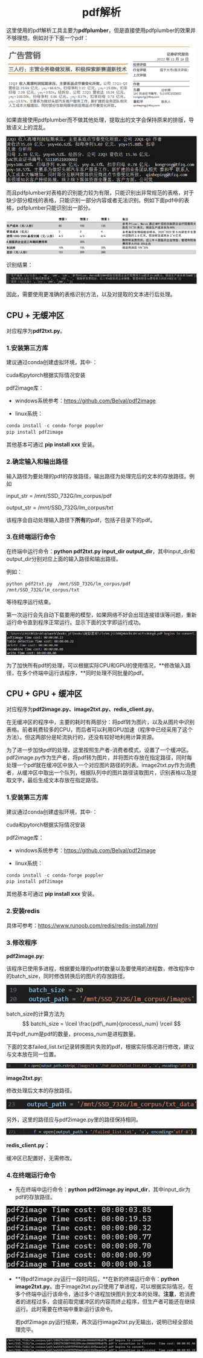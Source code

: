 # <center>pdf解析</center>

这里使用的pdf解析工具主要为**pdfplumber**，但是直接使用pdfplumber的效果并不够理想。例如对于下面一个pdf：

![image-20230804165608718](images/image-20230804165608718.png)

如果直接使用pdfplumber而不做其他处理，提取出的文字会保持原来的排版，导致语义上的混乱。

![image-20230804170322266](images/image-20230804170322266.png)

而且pdfplumber对表格的识别能力较为有限，只能识别出非常规范的表格，对于缺少部分框线的表格，只能识别一部分内容或者无法识别。例如下面pdf中的表格，pdfplumber只能识别出一部分。

![image-20230804172859649](images/image-20230804172859649.png)

识别结果：

![image-20230804171858426](images/image-20230804171858426.png)

因此，需要使用更准确的表格识别方法，以及对提取的文本进行后处理。



## CPU + 无缓冲区 

对应程序为**pdf2txt.py**。

### 1.安装第三方库

建议通过conda创建虚拟环境，其中·：

cuda和pytorch根据实际情况安装

pdf2image库：

- windows系统参考：https://github.com/Belval/pdf2image

- linux系统：

```python
conda install -c conda-forge poppler
pip install pdf2image
```

其他基本可通过 **pip install xxx** 安装。



### 2.确定输入和输出路径

输入路径为要处理的pdf的存放路径，输出路径为处理完后的文本的存放路径。例如

input_str = /mnt/SSD_732G/lm_corpus/pdf

output_str = /mnt/SSD_732G/lm_corpus/txt

该程序会自动处理输入路径下**所有**的pdf，包括子目录下的pdf。



### 3.在终端运行命令

在终端中运行命令：**python pdf2txt.py input_dir output_dir**，其中input_dir和output_dir分别对应上面的输入路径和输出路径。

例如：

```
python pdf2txt.py  /mnt/SSD_732G/lm_corpus/pdf /mnt/SSD_732G/lm_corpus/txt
```

等待程序运行结束。

第一次运行会先自动下载要用的模型，如果网络不好会出现连接错误等问题，重新运行命令直到程序正常运行。显示下面的文字即运行成功。

![image-20230804135406562](images/image-20230804135406562.png)

为了加快所有pdf的处理，可以根据实际CPU和GPU的使用情况，**修改输入路径，在多个终端中运行该程序，**同时处理不同批量的pdf。





## CPU + GPU + 缓冲区 

对应程序为**pdf2image.py、image2txt.py、redis_client.py**。

在无缓冲区的程序中，主要的耗时有两部分：将pdf转为图片，以及从图片中识别表格。前者耗费较多的CPU，而后者可以利用GPU加速（程序中已经采用了这个方法）。但这两部分是轮流执行的，还没有较好地利用计算资源。

为了进一步加快pdf的处理，这里按照生产者-消费者模式，设置了一个缓冲区。pdf2image.py作为生产者，将pdf转为图片，并将图片存放在指定路径，同时每处理一个pdf就在缓冲区中放入一个对应图片路径的列表。image2txt.py作为消费者，从缓冲区中取出一个队列，根据队列中的图片路径读取图片，识别表格以及提取文字，最后生成文本存放在指定路径。



### 1.安装第三方库

建议通过conda创建虚拟环境，其中·：

cuda和pytorch根据实际情况安装

pdf2image库：

- windows系统参考：https://github.com/Belval/pdf2image

- linux系统：

```python
conda install -c conda-forge poppler
pip install pdf2image
```

其他基本可通过 **pip install xxx** 安装。



### 2.安装redis

具体可参考：https://www.runoob.com/redis/redis-install.html



### 3.修改程序

**pdf2image.py:**

该程序已使用多进程，根据要处理的pdf的数量以及要使用的进程数，修改程序中的batch_size，同时修改转换后的图片的存放路径。

![image-20230804141744487](images/image-20230804141744487.png)

batch_size的计算方法为
$$
batch\_size = \lceil \frac{pdf\_num}{process\_num} \rceil
$$
其中pdf_num是pdf的数量，process_num是进程数量。

下面的文本failed_list.txt记录转换图片失败的pdf，根据实际情况进行修改，建议与文本放在同一位置。

![image-20230804150553560](images/image-20230804150553560.png)



**image2txt.py:**

修改处理后文本的存放路径。

![image-20230804143023254](images/image-20230804143023254.png)

另外，这里的路径应与pdf2image.py里的路径保持相同。

![image-20230804151146735](images/image-20230804151146735.png)



**redis_client.py：**

缓冲区已配置好，无需修改。



### 4.在终端运行命令

- 先在终端中运行命令：**python pdf2image.py input_dir**，其中input_dir为pdf的存放路径。

![image-20230804144019815](images/image-20230804144019815.png)

- **待pdf2image.py运行一段时间后，**在新的终端运行命令：**python image2txt.py**。由于image2txt.py只使用了单进程，可以根据实际情况，在多个终端中运行该命令，通过多个进程加快图片到文本的处理。**注意**，若消费者的进程过多，会提前取完缓冲区的内容而终止程序，但生产者可能还在继续运行。此时需要在终端中重新运行该命令。

  若pdf2image.py运行结束，再次运行image2txt.py无输出，说明已经全部处理完毕。

![image-20230804144102016](images/image-20230804144102016.png)

